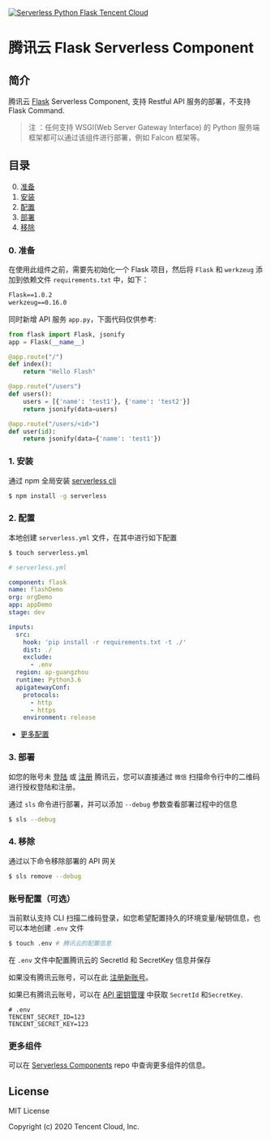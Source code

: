 [![Serverless Python Flask Tencent Cloud](https://img.serverlesscloud.cn/20191226/1577347052683-flask_%E9%95%BF.png)](http://serverless.com)

# 腾讯云 Flask Serverless Component

## 简介

腾讯云 [Flask](https://github.com/pallets/flask) Serverless Component, 支持 Restful API 服务的部署，不支持 Flask Command.

> 注 ：任何支持 WSGI(Web Server Gateway Interface) 的 Python 服务端框架都可以通过该组件进行部署，例如 Falcon 框架等。

## 目录

0. [准备](#0-准备)
1. [安装](#1-安装)
1. [配置](#2-配置)
1. [部署](#3-部署)
1. [移除](#4-移除)

### 0. 准备

在使用此组件之前，需要先初始化一个 Flask 项目，然后将 `Flask` 和 `werkzeug` 添加到依赖文件 `requirements.txt` 中，如下：

```txt
Flask==1.0.2
werkzeug==0.16.0
```

同时新增 API 服务 `app.py`，下面代码仅供参考:

```python
from flask import Flask, jsonify
app = Flask(__name__)

@app.route("/")
def index():
    return "Hello Flash"

@app.route("/users")
def users():
    users = [{'name': 'test1'}, {'name': 'test2'}]
    return jsonify(data=users)

@app.route("/users/<id>")
def user(id):
    return jsonify(data={'name': 'test1'})
```

### 1. 安装

通过 npm 全局安装 [serverless cli](https://github.com/serverless/serverless)

```bash
$ npm install -g serverless
```

### 2. 配置

本地创建 `serverless.yml` 文件，在其中进行如下配置

```bash
$ touch serverless.yml
```

```yml
# serverless.yml

component: flask
name: flashDemo
org: orgDemo
app: appDemo
stage: dev

inputs:
  src:
    hook: 'pip install -r requirements.txt -t ./'
    dist: ./
    exclude:
      - .env
  region: ap-guangzhou
  runtime: Python3.6
  apigatewayConf:
    protocols:
      - http
      - https
    environment: release
```

- [更多配置](https://github.com/serverless-components/tencent-flask/tree/master/docs/configure.md)

### 3. 部署

如您的账号未 [登陆](https://cloud.tencent.com/login) 或 [注册](https://cloud.tencent.com/register) 腾讯云，您可以直接通过 `微信` 扫描命令行中的二维码进行授权登陆和注册。

通过 `sls` 命令进行部署，并可以添加 `--debug` 参数查看部署过程中的信息

```bash
$ sls --debug
```

### 4. 移除

通过以下命令移除部署的 API 网关

```bash
$ sls remove --debug
```

### 账号配置（可选）

当前默认支持 CLI 扫描二维码登录，如您希望配置持久的环境变量/秘钥信息，也可以本地创建 `.env` 文件

```bash
$ touch .env # 腾讯云的配置信息
```

在 `.env` 文件中配置腾讯云的 SecretId 和 SecretKey 信息并保存

如果没有腾讯云账号，可以在此 [注册新账号](https://cloud.tencent.com/register)。

如果已有腾讯云账号，可以在 [API 密钥管理](https://console.cloud.tencent.com/cam/capi) 中获取 `SecretId` 和`SecretKey`.

```text
# .env
TENCENT_SECRET_ID=123
TENCENT_SECRET_KEY=123
```

### 更多组件

可以在 [Serverless Components](https://github.com/serverless/components/blob/master/README.cn.md) repo 中查询更多组件的信息。

## License

MIT License

Copyright (c) 2020 Tencent Cloud, Inc.
